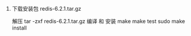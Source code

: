 1. 下载安装包
    redis-6.2.1.tar.gz
    
   解压
   tar -zxf redis-6.2.1.tar.gz
   编译 和 安装
   make 
   make test
   sudo make install